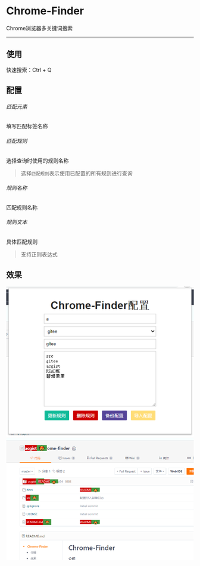 # Chrome-Finder

Chrome浏览器多关键词搜索

----

## 使用

快速搜索：Ctrl + Q

## 配置

###### 匹配元素

填写匹配标签名称

###### 匹配规则

选择查询时使用的规则名称

> 选择`匹配规则`表示使用已配置的所有规则进行查询

###### 规则名称

匹配规则名称

###### 规则文本

具体匹配规则

> 支持正则表达式

## 效果

![setting](./docs/setting.png)
![chrome-finder](./docs/chrome-finder.png)